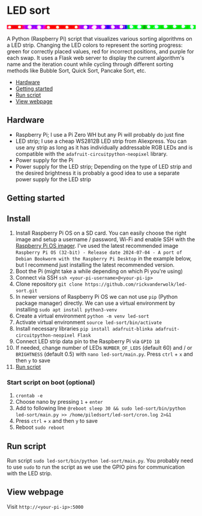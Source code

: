 # LED sort

![LED-strip](IMG_0458.png)

A Python (Raspberry Pi) script that visualizes various sorting algorithms on a LED strip. Changing the LED colors to represent the sorting progress: green for correctly placed values, red for incorrect positions, and purple for each swap. It uses a Flask web server to display the current algorithm's name and the iteration count while cycling through different sorting methods like Bubble Sort, Quick Sort, Pancake Sort, etc.

- [Hardware](#hardware)
- [Getting started](#getting-started)
- [Run script](#run-script)
- [View webpage](#view-webpage)

<a id="hardware"></a>
## Hardware

- Raspberry Pi; I use a Pi Zero WH but any Pi will probably do just fine
- LED strip; I use a cheap WS2812B LED strip from Aliexpress. You can use any strip as long as it has individually addressable RGB LEDs and is compatible with the `adafruit-circuitpython-neopixel` library.
- Power supply for the Pi
- Power supply for the LED strip; Depending on the type of LED strip and the desired brightness it is probably a good idea to use a separate power supply for the LED strip

<a id="#getting-started"></a>
## Getting started

## Install

1. Install Raspberry Pi OS on a SD card. You can easily choose the right image and setup a username / password, Wi-Fi and enable SSH with the [Raspberry Pi OS imager](https://www.raspberrypi.com/software/). I've used the latest recommended image `Raspberry Pi OS (32-bit) - Release date 2024-07-04 - A port of Debian Bookworm with the Raspberry Pi Desktop` in the example below, but I recommend just installing the latest recommended version.
2. Boot the Pi (might take a while depending on which Pi you're using)
3. Connect via SSH `ssh <your-pi-username>@<your-pi-ip>`
4. Clone repository `git clone https://github.com/rickvanderwolk/led-sort.git`
5. In newer versions of Raspberry Pi OS we can not use `pip` (Python package manager) directly. We can use a virtual environment by installing `sudo apt install python3-venv`
6. Create a virtual environment `python -m venv led-sort`
7. Activate virtual environment `source led-sort/bin/activate`
8. Install necessary libraries `pip install adafruit-blinka adafruit-circuitpython-neopixel Flask`
9. Connect LED strip data pin to the Raspberry Pi via `GPIO 18`
10. If needed, change number of LEDs `NUMBER_OF_LEDS` (default 60) and / or `BRIGHTNESS` (default 0.5) with `nano led-sort/main.py`. Press `ctrl` + `x` and then `y` to save
11. [Run script](#run-script)

### Start script on boot (optional)

1. `crontab -e`
2. Choose nano by pressing `1` + `enter`
3. Add to following line `@reboot sleep 30 && sudo led-sort/bin/python led-sort/main.py >> /home/piledsort/led-sort/cron.log 2>&1`
4. Press `ctrl` + `x` and then `y` to save
5. Reboot `sudo reboot`

<a id="#run-script"></a>
## Run script

Run script `sudo led-sort/bin/python led-sort/main.py`. You probably need to use `sudo` to run the script as we use the GPIO pins for communication with the LED strip.

<a id="#view-webpage"></a>
## View webpage

Visit `http://<your-pi-ip>:5000`
